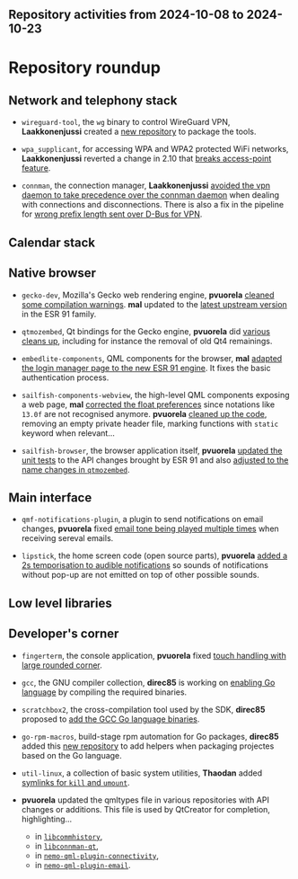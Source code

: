 Repository activities from 2024-10-08 to 2024-10-23
---------------------------------------------------

# Repository roundup

## Network and telephony stack

* `wireguard-tool`, the `wg` binary to control WireGuard VPN, **Laakkonenjussi** created a [new repository](https://github.com/sailfishos/wireguard-tools) to package the tools.

* `wpa_supplicant`, for accessing WPA and WPA2 protected WiFi networks, **Laakkonenjussi** reverted a change in 2.10 that [breaks access-point feature](https://github.com/sailfishos/wpa_supplicant/pull/8).

* `connman`, the connection manager, **Laakkonenjussi** [avoided the vpn daemon to take precedence over the connman daemon](https://github.com/sailfishos/connman/pull/80) when dealing with connections and disconnections. There is also a fix in the pipeline for [wrong prefix length sent over D-Bus for VPN](https://github.com/sailfishos/connman/pull/81).

## Calendar stack

## Native browser

* `gecko-dev`, Mozilla's Gecko web rendering engine, **pvuorela** [cleaned some compilation warnings](https://github.com/sailfishos/gecko-dev/pull/167). **mal** updated to the [latest upstream version](https://github.com/sailfishos/gecko-dev/pull/168) in the ESR 91 family.

* `qtmozembed`, Qt bindings for the Gecko engine, **pvuorela** did [various cleans up](https://github.com/sailfishos/qtmozembed/pull/50/commits), including for instance the removal of old Qt4 remainings.

* `embedlite-components`, QML components for the browser, **mal** [adapted the login manager page to the new ESR 91 engine](https://github.com/sailfishos/embedlite-components/pull/103). It fixes the basic authentication process.

* `sailfish-components-webview`, the high-level QML components exposing a web page, **mal** [corrected the float preferences](https://github.com/sailfishos/sailfish-components-webview/pull/171) since notations like `13.0f` are not recognised anymore. **pvuorela** [cleaned up the code](https://github.com/sailfishos/sailfish-components-webview/pull/171), removing an empty private header file, marking functions with `static` keyword when relevant...

* `sailfish-browser`, the browser application itself, **pvuorela** [updated the unit tests](https://github.com/sailfishos/sailfish-browser/pull/1088) to the API changes brought by ESR 91 and also [adjusted to the name changes in `qtmozembed`](https://github.com/sailfishos/sailfish-browser/pull/1087).

## Main interface

* `qmf-notifications-plugin`, a plugin to send notifications on email changes, **pvuorela** fixed [email tone being played multiple times](https://github.com/sailfishos/qmf-notifications-plugin/pull/7) when receiving sereval emails.

* `lipstick`, the home screen code (open source parts), **pvuorela** [added a 2s temporisation to audible notifications](https://github.com/sailfishos/lipstick/pull/55) so sounds of notifications without pop-up are not emitted on top of other possible sounds.

## Low level libraries

## Developer's corner

* `fingerterm`, the console application, **pvuorela** fixed [touch handling with large rounded corner](https://github.com/sailfishos/fingerterm/pull/8).

* `gcc`, the GNU compiler collection, **direc85** is working on [enabling Go language](https://github.com/sailfishos/gcc/pull/7) by compiling the required binaries.

* `scratchbox2`, the cross-compilation tool used by the SDK, **direc85** proposed to [add the GCC Go language binaries](https://github.com/sailfishos/scratchbox2/pull/34).

* `go-rpm-macros`, build-stage rpm automation for Go packages, **direc85** added this [new repository](https://github.com/sailfishos/go-rpm-macros) to add helpers when packaging projectes based on the Go language.

* `util-linux`, a collection of basic system utilities, **Thaodan** added [symlinks for `kill` and `umount`](https://github.com/sailfishos/util-linux/pull/11).

* **pvuorela** updated the qmltypes file in various repositories with API changes or additions. This file is used by QtCreator for completion, highlighting...
  - in [`libcommhistory`](https://github.com/sailfishos/libcommhistory/pull/23),
  - in [`libconnman-qt`](https://github.com/sailfishos/libconnman-qt/pull/37),
  - in [`nemo-qml-plugin-connectivity`](https://github.com/sailfishos/nemo-qml-plugin-connectivity/pull/15),
  - in [`nemo-qml-plugin-email`](https://github.com/sailfishos/nemo-qml-plugin-email/pull/23).